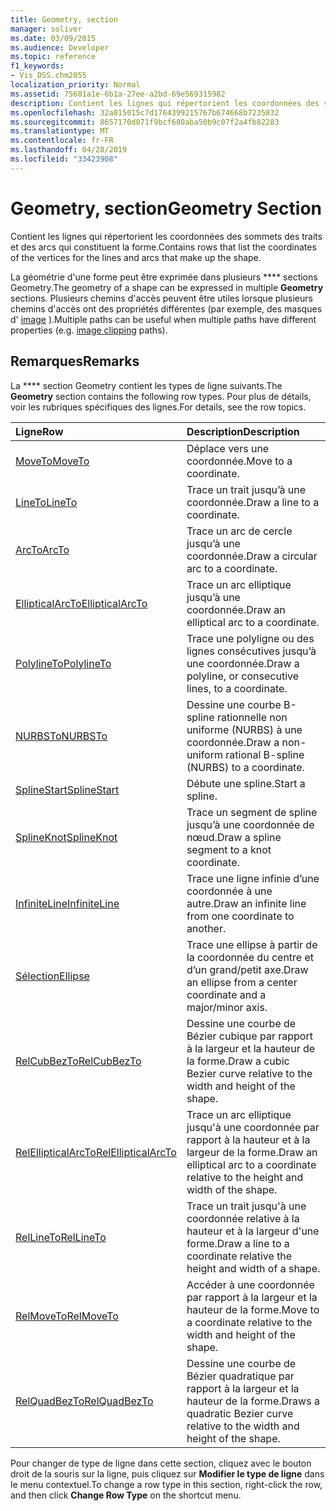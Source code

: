 ```yaml
---
title: Geometry, section
manager: soliver
ms.date: 03/09/2015
ms.audience: Developer
ms.topic: reference
f1_keywords:
- Vis_DSS.chm2055
localization_priority: Normal
ms.assetid: 75601a1e-6b1a-27ee-a2bd-69e569315982
description: Contient les lignes qui répertorient les coordonnées des sommets des traits et des arcs qui constituent la forme.
ms.openlocfilehash: 32a815015c7d1764399215767b674668b7235832
ms.sourcegitcommit: 8657170d071f9bcf680aba50b9c07f2a4fb82283
ms.translationtype: MT
ms.contentlocale: fr-FR
ms.lasthandoff: 04/28/2019
ms.locfileid: "33423908"
---
```

# <a name="geometry-section"></a><span data-ttu-id="3d81e-103">Geometry, section</span><span class="sxs-lookup"><span data-stu-id="3d81e-103">Geometry Section</span></span>

<span data-ttu-id="3d81e-104">Contient les lignes qui répertorient les coordonnées des sommets des traits et des arcs qui constituent la forme.</span><span class="sxs-lookup"><span data-stu-id="3d81e-104">Contains rows that list the coordinates of the vertices for the lines and arcs that make up the shape.</span></span> 
  
<span data-ttu-id="3d81e-105">La géométrie d'une forme peut être exprimée dans plusieurs \*\*\*\* sections Geometry.</span><span class="sxs-lookup"><span data-stu-id="3d81e-105">The geometry of a shape can be expressed in multiple **Geometry** sections.</span></span> <span data-ttu-id="3d81e-106">Plusieurs chemins d'accès peuvent être utiles lorsque plusieurs chemins d'accès ont des propriétés différentes (par exemple, des masques d' [image](clippingpath-cell-foreign-image-info-section.md) ).</span><span class="sxs-lookup"><span data-stu-id="3d81e-106">Multiple paths can be useful when multiple paths have different properties (e.g. [image clipping](clippingpath-cell-foreign-image-info-section.md) paths).</span></span> 
  
## <a name="remarks"></a><span data-ttu-id="3d81e-107">Remarques</span><span class="sxs-lookup"><span data-stu-id="3d81e-107">Remarks</span></span>

<span data-ttu-id="3d81e-108">La \*\*\*\* section Geometry contient les types de ligne suivants.</span><span class="sxs-lookup"><span data-stu-id="3d81e-108">The **Geometry** section contains the following row types.</span></span> <span data-ttu-id="3d81e-109">Pour plus de détails, voir les rubriques spécifiques des lignes.</span><span class="sxs-lookup"><span data-stu-id="3d81e-109">For details, see the row topics.</span></span> 
  
|<span data-ttu-id="3d81e-110">**Ligne**</span><span class="sxs-lookup"><span data-stu-id="3d81e-110">**Row**</span></span>|<span data-ttu-id="3d81e-111">**Description**</span><span class="sxs-lookup"><span data-stu-id="3d81e-111">**Description**</span></span>|
|:-----|:-----|
|[<span data-ttu-id="3d81e-112">MoveTo</span><span class="sxs-lookup"><span data-stu-id="3d81e-112">MoveTo</span></span>](moveto-row-geometry-section.md) <br/> |<span data-ttu-id="3d81e-113">Déplace vers une coordonnée.</span><span class="sxs-lookup"><span data-stu-id="3d81e-113">Move to a coordinate.</span></span>  <br/> |
|[<span data-ttu-id="3d81e-114">LineTo</span><span class="sxs-lookup"><span data-stu-id="3d81e-114">LineTo</span></span>](lineto-row-geometry-section.md) <br/> |<span data-ttu-id="3d81e-115">Trace un trait jusqu’à une coordonnée.</span><span class="sxs-lookup"><span data-stu-id="3d81e-115">Draw a line to a coordinate.</span></span>  <br/> |
|[<span data-ttu-id="3d81e-116">ArcTo</span><span class="sxs-lookup"><span data-stu-id="3d81e-116">ArcTo</span></span>](arcto-row-geometry-section.md) <br/> |<span data-ttu-id="3d81e-117">Trace un arc de cercle jusqu’à une coordonnée.</span><span class="sxs-lookup"><span data-stu-id="3d81e-117">Draw a circular arc to a coordinate.</span></span>  <br/> |
|[<span data-ttu-id="3d81e-118">EllipticalArcTo</span><span class="sxs-lookup"><span data-stu-id="3d81e-118">EllipticalArcTo</span></span>](ellipticalarcto-row-geometry-section.md) <br/> |<span data-ttu-id="3d81e-119">Trace un arc elliptique jusqu’à une coordonnée.</span><span class="sxs-lookup"><span data-stu-id="3d81e-119">Draw an elliptical arc to a coordinate.</span></span>  <br/> |
|[<span data-ttu-id="3d81e-120">PolylineTo</span><span class="sxs-lookup"><span data-stu-id="3d81e-120">PolylineTo</span></span>](polylineto-row-geometry-section.md) <br/> |<span data-ttu-id="3d81e-121">Trace une polyligne ou des lignes consécutives jusqu’à une coordonnée.</span><span class="sxs-lookup"><span data-stu-id="3d81e-121">Draw a polyline, or consecutive lines, to a coordinate.</span></span>  <br/> |
|[<span data-ttu-id="3d81e-122">NURBSTo</span><span class="sxs-lookup"><span data-stu-id="3d81e-122">NURBSTo</span></span>](nurbsto-row-geometry-section.md) <br/> |<span data-ttu-id="3d81e-123">Dessine une courbe B-spline rationnelle non uniforme (NURBS) à une coordonnée.</span><span class="sxs-lookup"><span data-stu-id="3d81e-123">Draw a non-uniform rational B-spline (NURBS) to a coordinate.</span></span>  <br/> |
|[<span data-ttu-id="3d81e-124">SplineStart</span><span class="sxs-lookup"><span data-stu-id="3d81e-124">SplineStart</span></span>](splinestart-row-geometry-section.md) <br/> |<span data-ttu-id="3d81e-125">Débute une spline.</span><span class="sxs-lookup"><span data-stu-id="3d81e-125">Start a spline.</span></span>  <br/> |
|[<span data-ttu-id="3d81e-126">SplineKnot</span><span class="sxs-lookup"><span data-stu-id="3d81e-126">SplineKnot</span></span>](splineknot-row-geometry-section.md) <br/> |<span data-ttu-id="3d81e-127">Trace un segment de spline jusqu’à une coordonnée de nœud.</span><span class="sxs-lookup"><span data-stu-id="3d81e-127">Draw a spline segment to a knot coordinate.</span></span>  <br/> |
|[<span data-ttu-id="3d81e-128">InfiniteLine</span><span class="sxs-lookup"><span data-stu-id="3d81e-128">InfiniteLine</span></span>](infiniteline-row-geometry-section.md) <br/> |<span data-ttu-id="3d81e-129">Trace une ligne infinie d’une coordonnée à une autre.</span><span class="sxs-lookup"><span data-stu-id="3d81e-129">Draw an infinite line from one coordinate to another.</span></span>  <br/> |
|[<span data-ttu-id="3d81e-130">Sélection</span><span class="sxs-lookup"><span data-stu-id="3d81e-130">Ellipse</span></span>](ellipse-row-geometry-section.md) <br/> |<span data-ttu-id="3d81e-131">Trace une ellipse à partir de la coordonnée du centre et d’un grand/petit axe.</span><span class="sxs-lookup"><span data-stu-id="3d81e-131">Draw an ellipse from a center coordinate and a major/minor axis.</span></span>  <br/> |
|[<span data-ttu-id="3d81e-132">RelCubBezTo</span><span class="sxs-lookup"><span data-stu-id="3d81e-132">RelCubBezTo</span></span>](relcubbezto-row-geometry-section.md) <br/> |<span data-ttu-id="3d81e-133">Dessine une courbe de Bézier cubique par rapport à la largeur et la hauteur de la forme.</span><span class="sxs-lookup"><span data-stu-id="3d81e-133">Draw a cubic Bezier curve relative to the width and height of the shape.</span></span>  <br/> |
|[<span data-ttu-id="3d81e-134">RelEllipticalArcTo</span><span class="sxs-lookup"><span data-stu-id="3d81e-134">RelEllipticalArcTo</span></span>](relellipticalarcto-row-geometry-section.md) <br/> |<span data-ttu-id="3d81e-135">Trace un arc elliptique jusqu'à une coordonnée par rapport à la hauteur et à la largeur de la forme.</span><span class="sxs-lookup"><span data-stu-id="3d81e-135">Draw an elliptical arc to a coordinate relative to the height and width of the shape.</span></span>  <br/> |
|[<span data-ttu-id="3d81e-136">RelLineTo</span><span class="sxs-lookup"><span data-stu-id="3d81e-136">RelLineTo</span></span>](rellineto-row-geometry-section.md) <br/> |<span data-ttu-id="3d81e-137">Trace un trait jusqu'à une coordonnée relative à la hauteur et à la largeur d'une forme.</span><span class="sxs-lookup"><span data-stu-id="3d81e-137">Draw a line to a coordinate relative the height and width of a shape.</span></span>  <br/> |
|[<span data-ttu-id="3d81e-138">RelMoveTo</span><span class="sxs-lookup"><span data-stu-id="3d81e-138">RelMoveTo</span></span>](relmoveto-row-geometry-section.md) <br/> |<span data-ttu-id="3d81e-139">Accéder à une coordonnée par rapport à la largeur et la hauteur de la forme.</span><span class="sxs-lookup"><span data-stu-id="3d81e-139">Move to a coordinate relative to the width and height of the shape.</span></span>  <br/> |
|[<span data-ttu-id="3d81e-140">RelQuadBezTo</span><span class="sxs-lookup"><span data-stu-id="3d81e-140">RelQuadBezTo</span></span>](relquadbezto-row-geometry-section.md) <br/> |<span data-ttu-id="3d81e-141">Dessine une courbe de Bézier quadratique par rapport à la largeur et la hauteur de la forme.</span><span class="sxs-lookup"><span data-stu-id="3d81e-141">Draws a quadratic Bezier curve relative to the width and height of the shape.</span></span>  <br/> |
   
<span data-ttu-id="3d81e-142">Pour changer de type de ligne dans cette section, cliquez avec le bouton droit de la souris sur la ligne, puis cliquez sur **Modifier le type de ligne** dans le menu contextuel.</span><span class="sxs-lookup"><span data-stu-id="3d81e-142">To change a row type in this section, right-click the row, and then click **Change Row Type** on the shortcut menu.</span></span> 
  

